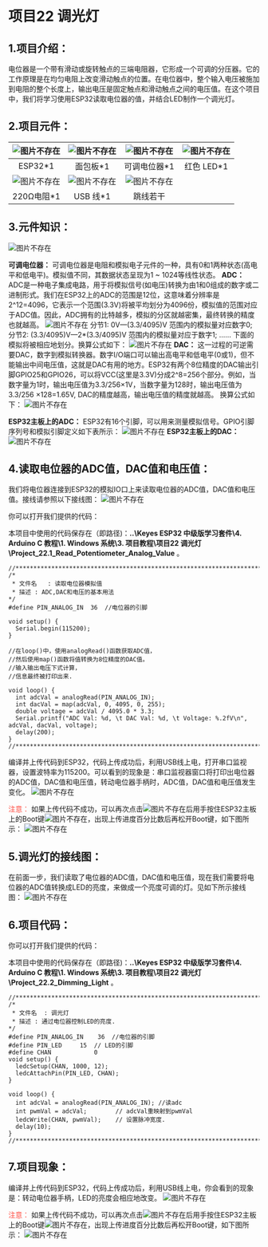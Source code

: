 # 项目22 调光灯

## 1.项目介绍：
电位器是一个带有滑动或旋转触点的三端电阻器，它形成一个可调的分压器。它的工作原理是在均匀电阻上改变滑动触点的位置。在电位器中，整个输入电压被施加到电阻的整个长度上，输出电压是固定触点和滑动触点之间的电压值。在这个项目中，我们将学习使用ESP32读取电位器的值，并结合LED制作一个调光灯。

## 2.项目元件：
|![图片不存在](../../../media/afc52f6616725ba37e3b12a2e01685ad.png)|![图片不存在](../../../media/a2aa343488c11843f13ae0413547c673.png)|![图片不存在](../../../media/75c2400a88559cf22295c22147625d98.png)|![图片不存在](../../../media/e8726e55ebfb8e7520e615575ce89204.png)|
| :--: | :--: | :--: | :--: |
|ESP32*1|面包板*1|可调电位器*1|红色 LED*1|
|![图片不存在](../../../media/11f324f82f890b0691f134e1ea7a3765.png)|![图片不存在](../../../media/b4421594adeb4676d63581a1047c6935.png)|![图片不存在](../../../media/4107849550a2c6d09592b2a28e291b54.png) | |  
|220Ω电阻*1|USB 线*1|跳线若干 | |

## 3.元件知识：
![图片不存在](../../../media/4a10a2fa7d595fb2683977c08657de34.png)

**可调电位器：** 可调电位器是电阻和模拟电子元件的一种，具有0和1两种状态(高电平和低电平)。模拟值不同，其数据状态呈现为1 ~ 1024等线性状态。
**ADC：** ADC是一种电子集成电路，用于将模拟信号(如电压)转换为由1和0组成的数字或二进制形式。我们在ESP32上的ADC的范围是12位，这意味着分辨率是2^12=4096，它表示一个范围(3.3V)将被平均划分为4096份，模拟值的范围对应于ADC值。因此，ADC拥有的比特越多，模拟的分区就越密集，最终转换的精度也就越高。
 ![图片不存在](../../../media/8f067a222c20bd1a949bb504f34df15d.png)
分节1: 0V—(3.3/4095)V 范围内的模拟量对应数字0;
分节2: (3.3/4095)V—2*(3.3/4095)V 范围内的模拟量对应于数字1;
......
下面的模拟将被相应地划分。换算公式如下：
![图片不存在](../../../media/66f4a644cdb895d4a7910a3f1ac90ccd.png)
**DAC：** 这一过程的可逆需要DAC，数字到模拟转换器。数字I/O端口可以输出高电平和低电平(0或1)，但不能输出中间电压值，这就是DAC有用的地方。ESP32有两个8位精度的DAC输出引脚GPIO25和GPIO26，可以将VCC(这里是3.3V)分成2^8=256个部分。例如，当数字量为1时，输出电压值为3.3/256×1V，当数字量为128时，输出电压值为3.3/256 ×128=1.65V, DAC的精度越高，输出电压值的精度就越高。
换算公式如下：
![图片不存在](../../../media/0412cb6efce5c1d33e84aeac0931c402.png)

**ESP32主板上的ADC：** 
ESP32有16个引脚，可以用来测量模拟信号。GPIO引脚序列号和模拟引脚定义如下表所示：
![图片不存在](../../../media/6e8bbcdf34c3bca663c73236fbb3f83f.png)
**ESP32主板上的DAC：**
![图片不存在](../../../media/379d9c501ea4dfc829b6b52dba5a13e7.png)

## 4.读取电位器的ADC值，DAC值和电压值：
我们将电位器连接到ESP32的模拟IO口上来读取电位器的ADC值，DAC值和电压值。接线请参照以下接线图：
![图片不存在](../../../media/669570530b1f544aea810426eff2c4c3.jpg)

你可以打开我们提供的代码：

本项目中使用的代码保存在（即路径)：**..\Keyes ESP32 中级版学习套件\4. Arduino C 教程\1. Windows 系统\3. 项目教程\项目22 调光灯\Project_22.1_Read_Potentiometer_Analog_Value** 。

```
//**********************************************************************************
/*  
 * 文件名   : 读取电位器模拟值
 * 描述 : ADC,DAC和电压的基本用法
*/
#define PIN_ANALOG_IN  36  //电位器的引脚

void setup() {
  Serial.begin(115200);
}

//在loop()中，使用analogRead()函数获取ADC值，
//然后使用map()函数将值转换为8位精度的DAC值。
//输入输出电压下式计算，
//信息最终被打印出来.

void loop() {
  int adcVal = analogRead(PIN_ANALOG_IN);
  int dacVal = map(adcVal, 0, 4095, 0, 255);
  double voltage = adcVal / 4095.0 * 3.3;
  Serial.printf("ADC Val: %d, \t DAC Val: %d, \t Voltage: %.2fV\n", adcVal, dacVal, voltage);
  delay(200);
}
//**********************************************************************************

```
编译并上传代码到ESP32，代码上传成功后，利用USB线上电，打开串口监视器，设置波特率为115200。可以看到的现象是：串口监视器窗口将打印出电位器的ADC值，DAC值和电压值，转动电位器手柄时，ADC值，DAC值和电压值发生变化。
![图片不存在](../../../media/aad8411c35d568962735bf062ce54ee2.png)

<span style="color: rgb(255, 76, 65);">注意：</span> 如果上传代码不成功，可以再次点击![图片不存在](../../../media/86b9e2ff982873d7304e9ba692e7f0da.png)后用手按住ESP32主板上的Boot键![图片不存在](../../../media/a3ce49fbd6f40f09869aa7e1d9f902f8.png)，出现上传进度百分比数后再松开Boot键，如下图所示：
![图片不存在](../../../media/0fdadbed575d5f54ae1ca9405c3647cb.png)

## 5.调光灯的接线图：
在前面一步，我们读取了电位器的ADC值，DAC值和电压值，现在我们需要将电位器的ADC值转换成LED的亮度，来做成一个亮度可调的灯。见如下所示接线图：
![图片不存在](../../../media/231f15fcdc1a50e5847ca582872499b6.jpg)

## 6.项目代码：
你可以打开我们提供的代码：

本项目中使用的代码保存在（即路径)：**..\Keyes ESP32 中级版学习套件\4. Arduino C 教程\1. Windows 系统\3. 项目教程\项目22 调光灯\Project_22.2_Dimming_Light** 。

```
//**********************************************************************************
/*  
 * 文件名  : 调光灯
 * 描述 : 通过电位器控制LED的亮度.
*/
#define PIN_ANALOG_IN    36  //电位器的引脚
#define PIN_LED     15  // LED的引脚
#define CHAN            0
void setup() {
  ledcSetup(CHAN, 1000, 12);
  ledcAttachPin(PIN_LED, CHAN);
}

void loop() {
  int adcVal = analogRead(PIN_ANALOG_IN); //读adc
  int pwmVal = adcVal;        // adcVal重映射到pwmVal
  ledcWrite(CHAN, pwmVal);    // 设置脉冲宽度.
  delay(10);
}
//**********************************************************************************

```
## 7.项目现象：
编译并上传代码到ESP32，代码上传成功后，利用USB线上电，你会看到的现象是：转动电位器手柄，LED的亮度会相应地改变。
![图片不存在](../../../media/9bb5d9041ac5f0d5a4b20b31291457e6.png)

<span style="color: rgb(255, 76, 65);">注意：</span> 如果上传代码不成功，可以再次点击![图片不存在](../../../media/86b9e2ff982873d7304e9ba692e7f0da.png)后用手按住ESP32主板上的Boot键![图片不存在](../../../media/a3ce49fbd6f40f09869aa7e1d9f902f8.png)，出现上传进度百分比数后再松开Boot键，如下图所示：
![图片不存在](../../../media/0fdadbed575d5f54ae1ca9405c3647cb.png)













